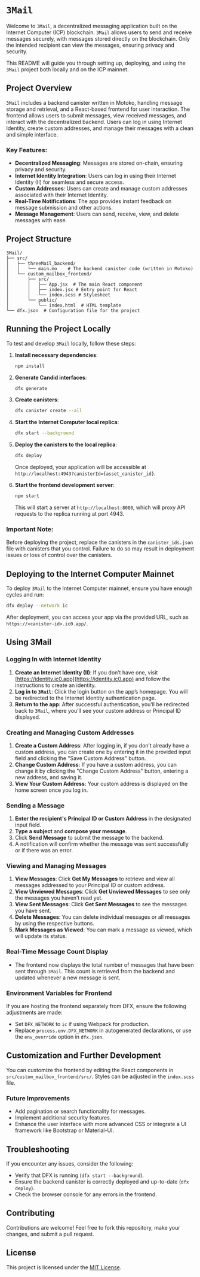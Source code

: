 
# `3Mail`

Welcome to `3Mail`, a decentralized messaging application built on the Internet Computer (ICP) blockchain. `3Mail` allows users to send and receive messages securely, with messages stored directly on the blockchain. Only the intended recipient can view the messages, ensuring privacy and security.

This README will guide you through setting up, deploying, and using the `3Mail` project both locally and on the ICP mainnet.

## Project Overview

`3Mail` includes a backend canister written in Motoko, handling message storage and retrieval, and a React-based frontend for user interaction. The frontend allows users to submit messages, view received messages, and interact with the decentralized backend. Users can log in using Internet Identity, create custom addresses, and manage their messages with a clean and simple interface.

### Key Features:

- **Decentralized Messaging**: Messages are stored on-chain, ensuring privacy and security.
- **Internet Identity Integration**: Users can log in using their Internet Identity (II) for seamless and secure access.
- **Custom Addresses**: Users can create and manage custom addresses associated with their Internet Identity.
- **Real-Time Notifications**: The app provides instant feedback on message submission and other actions.
- **Message Management**: Users can send, receive, view, and delete messages with ease.

## Project Structure

```plaintext
3Mail/
├── src/
│   ├── threeMail_backend/
│   │   └── main.mo    # The backend canister code (written in Motoko)
│   └── custom_mailbox_frontend/
│       ├── src/
│       │   ├── App.jsx  # The main React component
│       │   ├── index.jsx # Entry point for React
│       │   └── index.scss # Stylesheet
│       └── public/
│           └── index.html  # HTML template
└── dfx.json  # Configuration file for the project
```

## Running the Project Locally

To test and develop `3Mail` locally, follow these steps:

1. **Install necessary dependencies**:
   ```bash
   npm install
   ```

2. **Generate Candid interfaces**:
   ```bash
   dfx generate
   ```

3. **Create canisters**:
   ```bash
   dfx canister create --all
   ```

4. **Start the Internet Computer local replica**:
   ```bash
   dfx start --background
   ```

5. **Deploy the canisters to the local replica**:
   ```bash
   dfx deploy
   ```

   Once deployed, your application will be accessible at `http://localhost:4943?canisterId={asset_canister_id}`.

6. **Start the frontend development server**:
   ```bash
   npm start
   ```

   This will start a server at `http://localhost:8080`, which will proxy API requests to the replica running at port 4943.

### Important Note:
Before deploying the project, replace the canisters in the `canister_ids.json` file with canisters that you control. Failure to do so may result in deployment issues or loss of control over the canisters.

## Deploying to the Internet Computer Mainnet

To deploy `3Mail` to the Internet Computer mainnet, ensure you have enough cycles and run:

```bash
dfx deploy --network ic
```

After deployment, you can access your app via the provided URL, such as `https://<canister-id>.ic0.app/`.

## Using 3Mail

### Logging In with Internet Identity

1. **Create an Internet Identity (II)**: If you don’t have one, visit [https://identity.ic0.app](https://identity.ic0.app) and follow the instructions to create an identity.
2. **Log in to `3Mail`**: Click the login button on the app’s homepage. You will be redirected to the Internet Identity authentication page.
3. **Return to the app**: After successful authentication, you’ll be redirected back to `3Mail`, where you’ll see your custom address or Principal ID displayed.

### Creating and Managing Custom Addresses

1. **Create a Custom Address**: After logging in, if you don’t already have a custom address, you can create one by entering it in the provided input field and clicking the "Save Custom Address" button.
2. **Change Custom Address**: If you have a custom address, you can change it by clicking the "Change Custom Address" button, entering a new address, and saving it.
3. **View Your Custom Address**: Your custom address is displayed on the home screen once you log in.

### Sending a Message

1. **Enter the recipient's Principal ID or Custom Address** in the designated input field.
2. **Type a subject** and **compose your message**.
3. Click **Send Message** to submit the message to the backend.
4. A notification will confirm whether the message was sent successfully or if there was an error.

### Viewing and Managing Messages

1. **View Messages**: Click **Get My Messages** to retrieve and view all messages addressed to your Principal ID or custom address.
2. **View Unviewed Messages**: Click **Get Unviewed Messages** to see only the messages you haven’t read yet.
3. **View Sent Messages**: Click **Get Sent Messages** to see the messages you have sent.
4. **Delete Messages**: You can delete individual messages or all messages by using the respective buttons.
5. **Mark Messages as Viewed**: You can mark a message as viewed, which will update its status.

### Real-Time Message Count Display

- The frontend now displays the total number of messages that have been sent through `3Mail`. This count is retrieved from the backend and updated whenever a new message is sent.

### Environment Variables for Frontend

If you are hosting the frontend separately from DFX, ensure the following adjustments are made:

- Set `DFX_NETWORK` to `ic` if using Webpack for production.
- Replace `process.env.DFX_NETWORK` in autogenerated declarations, or use the `env_override` option in `dfx.json`.

## Customization and Further Development

You can customize the frontend by editing the React components in `src/custom_mailbox_frontend/src/`. Styles can be adjusted in the `index.scss` file.

### Future Improvements

- Add pagination or search functionality for messages.
- Implement additional security features.
- Enhance the user interface with more advanced CSS or integrate a UI framework like Bootstrap or Material-UI.

## Troubleshooting

If you encounter any issues, consider the following:

- Verify that DFX is running (`dfx start --background`).
- Ensure the backend canister is correctly deployed and up-to-date (`dfx deploy`).
- Check the browser console for any errors in the frontend.

## Contributing

Contributions are welcome! Feel free to fork this repository, make your changes, and submit a pull request.

## License

This project is licensed under the [MIT License](LICENSE).
